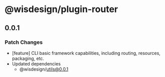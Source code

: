 # @wisdesign/plugin-router

## 0.0.1

### Patch Changes

- [feature] CLI basic framework capabilities, including routing, resources, packaging, etc.
- Updated dependencies
  - @wisdesign/utils@0.0.1
